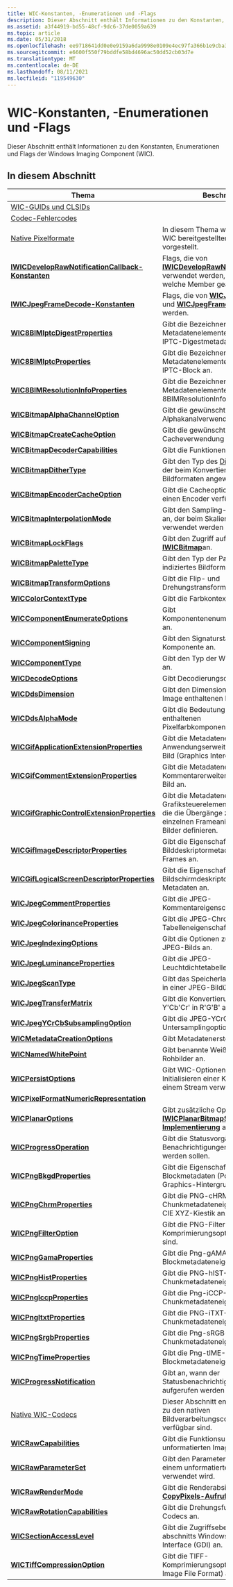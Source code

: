 ```yaml
---
title: WIC-Konstanten, -Enumerationen und -Flags
description: Dieser Abschnitt enthält Informationen zu den Konstanten, Enumerationen und Flags der Windows Imaging Component (WIC).
ms.assetid: a3f44919-bd55-48cf-9dc6-37de0059a639
ms.topic: article
ms.date: 05/31/2018
ms.openlocfilehash: ee9718641dd0e0e9159a6da9998e0109e4ec97fa366b1e9cba35f9d5f1065ac9
ms.sourcegitcommit: e6600f550f79bddfe58bd4696ac50dd52cb03d7e
ms.translationtype: MT
ms.contentlocale: de-DE
ms.lasthandoff: 08/11/2021
ms.locfileid: "119549630"
---
```

# <a name="wic-constants-enumerations-and-flags"></a>WIC-Konstanten, -Enumerationen und -Flags

Dieser Abschnitt enthält Informationen zu den Konstanten, Enumerationen und Flags der Windows Imaging Component (WIC).

## <a name="in-this-section"></a>In diesem Abschnitt



| Thema                                                                                                              | Beschreibung                                                                                                                                                     |
|--------------------------------------------------------------------------------------------------------------------|-----------------------------------------------------------------------------------------------------------------------------------------------------------------|
| [WIC-GUIDs und CLSIDs](-wic-guids-clsids.md)<br/>                                                           |                                                                                                                                                                 |
| [Codec-Fehlercodes](-wic-codec-error-codes.md)<br/>                                                         |                                                                                                                                                                 |
| [Native Pixelformate](-wic-codec-native-pixel-formats.md)<br/>                                             | In diesem Thema werden die von der WIC bereitgestellten Pixelformate vorgestellt.<br/>                                                                                          |
| [**IWICDevelopRawNotificationCallback-Konstanten**](-wic-codec-iwicdeveloprawnotification-constants.md)<br/> | Flags, die von [**IWICDevelopRawNotificationCallback**](/windows/desktop/api/Wincodec/nn-wincodec-iwicdeveloprawnotificationcallback) verwendet werden, um anzugeben, welche Member geändert wurden.<br/> |
| [**IWICJpegFrameDecode-Konstanten**](iwicjpegframedecode-constants.md)<br/>                                  | Flags, die von [**WICJpegScanHeader**](/windows/desktop/api/wincodec/ns-wincodec-wicjpegscanheader) und [**WICJpegFrameHeader**](/windows/desktop/api/wincodec/ns-wincodec-wicjpegframeheader)verwendet werden.<br/>                               |
| [**WIC8BIMIptcDigestProperties**](/windows/desktop/api/Wincodec/ne-wincodec-wic8bimiptcdigestproperties)<br/>                           | Gibt die Bezeichner der Metadatenelemente in einem 8BIM IPTC-Digestmetadatenblock an.<br/>                                                               |
| [**WIC8BIMIptcProperties**](/windows/desktop/api/Wincodec/ne-wincodec-wic8bimiptcproperties)<br/>                                       | Gibt die Bezeichner der Metadatenelemente in einem 8BIM IPTC-Block an.<br/>                                                                               |
| [**WIC8BIMResolutionInfoProperties**](/windows/desktop/api/Wincodec/ne-wincodec-wic8bimresolutioninfoproperties)<br/>                   | Gibt die Bezeichner der Metadatenelemente in einem 8BIMResolutionInfo-Block an.<br/>                                                                      |
| [**WICBitmapAlphaChannelOption**](/windows/desktop/api/Wincodec/ne-wincodec-wicbitmapalphachanneloption)<br/>                           | Gibt die gewünschte Alphakanalverwendung an.<br/>                                                                                                           |
| [**WICBitmapCreateCacheOption**](/windows/desktop/api/Wincodec/ne-wincodec-wicbitmapcreatecacheoption)<br/>                             | Gibt die gewünschte Cacheverwendung an.<br/>                                                                                                                   |
| [**WICBitmapDecoderCapabilities**](/windows/desktop/api/Wincodec/ne-wincodec-wicbitmapdecodercapabilities)<br/>                         | Gibt die Funktionen des Decoders an.<br/>                                                                                                           |
| [**WICBitmapDitherType**](/windows/desktop/api/Wincodec/ne-wincodec-wicbitmapdithertype)<br/>                                           | Gibt den Typ des [Ditheralgorithmus](/windows) an, der beim Konvertieren zwischen Bildformaten angewendet werden soll.<br/>                                               |
| [**WICBitmapEncoderCacheOption**](/windows/desktop/api/Wincodec/ne-wincodec-wicbitmapencodercacheoption)<br/>                           | Gibt die Cacheoptionen an, die für einen Encoder verfügbar sind.<br/>                                                                                                |
| [**WICBitmapInterpolationMode**](/windows/desktop/api/Wincodec/ne-wincodec-wicbitmapinterpolationmode)<br/>                             | Gibt den Sampling- oder Filtermodus an, der beim Skalieren eines Bilds verwendet werden soll.<br/>                                                                               |
| [**WICBitmapLockFlags**](/windows/desktop/api/Wincodec/ne-wincodec-wicbitmaplockflags)<br/>                                             | Gibt den Zugriff auf eine [**IWICBitmap**](/windows/desktop/api/Wincodec/nn-wincodec-iwicbitmap)an.<br/>                                                                                  |
| [**WICBitmapPaletteType**](/windows/desktop/api/Wincodec/ne-wincodec-wicbitmappalettetype)<br/>                                         | Gibt den Typ der Palette an, die für ein indiziertes Bildformat verwendet wird.<br/>                                                                                      |
| [**WICBitmapTransformOptions**](/windows/desktop/api/Wincodec/ne-wincodec-wicbitmaptransformoptions)<br/>                               | Gibt die Flip- und Drehungstransformationen an.<br/>                                                                                                          |
| [**WICColorContextType**](/windows/desktop/api/Wincodec/ne-wincodec-wiccolorcontexttype)<br/>                                           | Gibt die Farbkontexttypen an.<br/>                                                                                                                   |
| [**WICComponentEnumerateOptions**](/windows/desktop/api/Wincodec/ne-wincodec-wiccomponentenumerateoptions)<br/>                         | Gibt Komponentenenumerationsoptionen an.<br/>                                                                                                             |
| [**WICComponentSigning**](/windows/desktop/api/Wincodec/ne-wincodec-wiccomponentsigning)<br/>                                           | Gibt den Signaturstatus der Komponente an.<br/>                                                                                                              |
| [**WICComponentType**](/windows/desktop/api/Wincodec/ne-wincodec-wiccomponenttype)<br/>                                                 | Gibt den Typ der WIC-Komponente an.<br/>                                                                                                                 |
| [**WICDecodeOptions**](/windows/desktop/api/Wincodec/ne-wincodec-wicdecodeoptions)<br/>                                                 | Gibt Decodierungsoptionen an.<br/>                                                                                                                            |
| [**WICDdsDimension**](/windows/desktop/api/Wincodec/ne-wincodec-wicddsdimension)<br/>                                                              | Gibt den Dimensionstyp der im DDS-Image enthaltenen Daten an.<br/>                                                                                     |
| [**WICDdsAlphaMode**](/windows/desktop/api/Wincodec/ne-wincodec-wicddsalphamode)<br/>                                                              | Gibt die Bedeutung der im DDS-Bild enthaltenen Pixelfarbkomponentenwerte an.<br/>                                                                |
| [**WICGifApplicationExtensionProperties**](/windows/desktop/api/Wincodec/ne-wincodec-wicgifapplicationextensionproperties)<br/>         | Gibt die Metadateneigenschaften der Anwendungserweiterung für ein GIF-Bild (Graphics Interchange Format) an.<br/>                                               |
| [**WICGifCommentExtensionProperties**](/windows/desktop/api/Wincodec/ne-wincodec-wicgifcommentextensionproperties)<br/>                 | Gibt die Metadateneigenschaften der Kommentarerweiterung für ein GIF-Bild an.<br/>                                                                                 |
| [**WICGifGraphicControlExtensionProperties**](/windows/desktop/api/Wincodec/ne-wincodec-wicgifgraphiccontrolextensionproperties)<br/>   | Gibt die Metadateneigenschaften der Grafiksteuerelementerweiterung an, die die Übergänge zwischen den einzelnen Frameanimationen für GIF-Bilder definieren.<br/>                 |
| [**WICGifImageDescriptorProperties**](/windows/desktop/api/Wincodec/ne-wincodec-wicgifimagedescriptorproperties)<br/>                   | Gibt die Eigenschaften der Bilddeskriptormetadaten für GIF-Frames an.<br/>                                                                                   |
| [**WICGifLogicalScreenDescriptorProperties**](/windows/desktop/api/Wincodec/ne-wincodec-wicgiflogicalscreendescriptorproperties)<br/>   | Gibt die Eigenschaften des logischen Bildschirmdeskriptors für GIF-Metadaten an.<br/>                                                                                 |
| [**WICJpegCommentProperties**](/windows/desktop/api/Wincodec/ne-wincodec-wicjpegcommentproperties)<br/>                                 | Gibt die JPEG-Kommentareigenschaften an.<br/>                                                                                                               |
| [**WICJpegColorinanceProperties**](/windows/desktop/api/Wincodec/ne-wincodec-wicjpegchrominanceproperties)<br/>                         | Gibt die JPEG-Chromeinance-Tabelleneigenschaft an.<br/>                                                                                                       |
| [**WICJpegIndexingOptions**](/windows/desktop/api/wincodec/ne-wincodec-wicjpegindexingoptions)<br/>                                                | Gibt die Optionen zum Indizieren eines JPEG-Bilds an. <br/>                                                                                                    |
| [**WICJpegLuminanceProperties**](/windows/desktop/api/Wincodec/ne-wincodec-wicjpegluminanceproperties)<br/>                             | Gibt die JPEG-Leuchtdichtetabelleneigenschaft an.<br/>                                                                                                         |
| [**WICJpegScanType**](/windows/desktop/api/wincodec/ne-wincodec-wicjpegscantype)<br/>                                                              | Gibt das Speicherlayout von Pixeldaten in einer JPEG-Bildüberprüfung an. <br/>                                                                                     |
| [**WICJpegTransferMatrix**](/windows/desktop/api/wincodec/ne-wincodec-wicjpegtransfermatrix)<br/>                                                  | Gibt die Konvertierungsmatrix von Y'Cb'Cr' in R'G'B' an. <br/>                                                                                                |
| [**WICJpegYCrCbSubsamplingOption**](/windows/desktop/api/Wincodec/ne-wincodec-wicjpegycrcbsubsamplingoption)<br/>                       | Gibt die JPEG-YCrCB-Untersamplingoptionen an. <br/>                                                                                                       |
| [**WICMetadataCreationOptions**](/windows/desktop/api/Wincodecsdk/ne-wincodecsdk-wicmetadatacreationoptions)<br/>                             | Gibt Metadatenerstellungsoptionen an.<br/>                                                                                                                 |
| [**WICNamedWhitePoint**](/windows/desktop/api/Wincodec/ne-wincodec-wicnamedwhitepoint)<br/>                                             | Gibt benannte Weißabgleiche für Rohbilder an.<br/>                                                                                                       |
| [**WICPersistOptions**](/windows/desktop/api/Wincodecsdk/ne-wincodecsdk-wicpersistoptions)<br/>                                               | Gibt WIC-Optionen an, die beim Initialisieren einer Komponente mit einem Stream verwendet werden.<br/>                                                                     |
| [**WICPixelFormatNumericRepresentation**](/windows/desktop/api/Wincodec/ne-wincodec-wicpixelformatnumericrepresentation)<br/>           |                                                                                                                                                                 |
| [**WICPlanarOptions**](/windows/desktop/api/Wincodec/ne-wincodec-wicplanaroptions)<br/>                                                            | Gibt zusätzliche Optionen für eine [**IWICPlanarBitmapSourceTransform-Implementierung**](/windows/desktop/api/Wincodec/nn-wincodec-iwicplanarbitmapsourcetransform) an. <br/>                       |
| [**WICProgressOperation**](/windows/desktop/api/Wincodec/ne-wincodec-wicprogressoperation)<br/>                                         | Gibt die Statusvorgänge an, für die Benachrichtigungen empfangen werden sollen.<br/>                                                                                      |
| [**WICPngBkgdProperties**](/windows/desktop/api/Wincodec/ne-wincodec-wicpngbkgdproperties)<br/>                                         | Gibt die Eigenschaften der BKGD-Blockmetadaten (Portable Network Graphics-Hintergrund) an.<br/>                                                           |
| [**WICPngChrmProperties**](/windows/desktop/api/Wincodec/ne-wincodec-wicpngchrmproperties)<br/>                                         | Gibt die PNG-cHRM-Chunkmetadateneigenschaften für die CIE XYZ-Kiestik an.<br/>                                                                           |
| [**WICPngFilterOption**](/windows/desktop/api/Wincodec/ne-wincodec-wicpngfilteroption)<br/>                                             | Gibt die PNG-Filter an, die für die Komprimierungsoptimierung verfügbar sind.<br/>                                                                                    |
| [**WICPngGamaProperties**](/windows/desktop/api/Wincodec/ne-wincodec-wicpnggamaproperties)<br/>                                         | Gibt die Png-gAMA-Blockmetadateneigenschaften an.<br/>                                                                                                    |
| [**WICPngHistProperties**](/windows/desktop/api/Wincodec/ne-wincodec-wicpnghistproperties)<br/>                                         | Gibt die PNG-hIST-Chunkmetadateneigenschaften an.<br/>                                                                                                    |
| [**WICPngIccpProperties**](/windows/desktop/api/Wincodec/ne-wincodec-wicpngiccpproperties)<br/>                                         | Gibt die Png-iCCP-Chunkmetadateneigenschaften an.<br/>                                                                                                    |
| [**WICPngItxtProperties**](/windows/desktop/api/Wincodec/ne-wincodec-wicpngitxtproperties)<br/>                                         | Gibt die PNG-iTXT-Chunkmetadateneigenschaften an.<br/>                                                                                                    |
| [**WICPngSrgbProperties**](/windows/desktop/api/Wincodec/ne-wincodec-wicpngsrgbproperties)<br/>                                         | Gibt die Png-sRGB-Chunkmetadateneigenschaften an.<br/>                                                                                                    |
| [**WICPngTimeProperties**](/windows/desktop/api/Wincodec/ne-wincodec-wicpngtimeproperties)<br/>                                         | Gibt die Png-tIME-Blockmetadateneigenschaften an.<br/>                                                                                                    |
| [**WICProgressNotification**](/windows/desktop/api/Wincodec/ne-wincodec-wicprogressnotification)<br/>                                   | Gibt an, wann der Statusbenachrichtigungsrückruf aufgerufen werden soll.<br/>                                                                                  |
| [Native WIC-Codecs](native-wic-codecs.md)<br/>                                                              | Dieser Abschnitt enthält Informationen zu den nativen Bildverarbeitungscodecs, die in WIC verfügbar sind.<br/>                                                                  |
| [**WICRawCapabilities**](/windows/desktop/api/Wincodec/ne-wincodec-wicrawcapabilities)<br/>                                             | Gibt die Funktionsunterstützung eines unformatierten Images an.<br/>                                                                                                     |
| [**WICRawParameterSet**](/windows/desktop/api/Wincodec/ne-wincodec-wicrawparameterset)<br/>                                             | Gibt den Parametersatz an, der von einem unformatierten Codec verwendet wird.<br/>                                                                                                     |
| [**WICRawRenderMode**](/windows/desktop/api/Wincodec/ne-wincodec-wicrawrendermode)<br/>                                                 | Gibt die Renderabsicht des nächsten [**CopyPixels-Aufrufs**](/windows/desktop/api/Wincodec/nf-wincodec-iwicbitmapsource-copypixels) an. <br/>                                          |
| [**WICRawRotationCapabilities**](/windows/desktop/api/Wincodec/ne-wincodec-wicrawrotationcapabilities)<br/>                             | Gibt die Drehungsfunktionen des Codecs an.<br/>                                                                                                    |
| [**WICSectionAccessLevel**](/windows/desktop/api/Wincodec/ne-wincodec-wicsectionaccesslevel)<br/>                                       | Gibt die Zugriffsebene eines abschnitts Windows Graphics Device Interface (GDI) an.<br/>                                                                     |
| [**WICTiffCompressionOption**](/windows/desktop/api/Wincodec/ne-wincodec-wictiffcompressionoption)<br/>                                 | Gibt die TIFF-Komprimierungsoptionen (Tagged Image File Format) an.<br/>                                                                                   |



 

 

